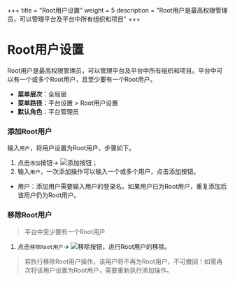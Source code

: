 +++
title = "Root用户设置"
weight = 5
description = "Root用户是最高权限管理员，可以管理平台及平台中所有组织和项目"
+++

# Root用户设置

Root用户是最高权限管理员，可以管理平台及平台中所有组织和项目。平台中可以有一个或多个Root用户，且至少要有一个Root用户。

- **菜单层次**：全局层
- **菜单路径**：平台设置 > Root用户设置
- **默认角色**：平台管理员

### 添加Root用户

输入`用户`，将用户设置为Root用户，步骤如下。

1. 点击`添加`按钮→ ![添加按钮](/docs/user-guide/system-configuration/platform/image/add.png)；
1. 输入`用户`，一次添加操作可以输入一个或多个用户，点击添加按钮。

- 用户：添加用户需要输入用户的登录名。如果用户已为Root用户，重复添加后该用户仍为Root用户。


### 移除Root用户

<blockquote class="note">
         平台中至少要有一个Root用户
      </blockquote>

 1. 点击`移除Root用户`→ ![移除按钮](/docs/user-guide/system-configuration/platform/image/del_button.png)，进行Root用户的移除。

<blockquote class="warning">
         若执行移除Root用户操作，该用户将不再为Root用户，不可撤回！如需再次将该用户设置为Root用户，需要重新执行添加操作。
      </blockquote>



